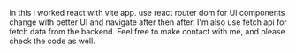 In this i worked react with vite app. 
use react router dom for UI components change with better UI and navigate after then after.
I'm also use fetch api for fetch data from the backend.
Feel free to make contact with me, and please check the code as well.
